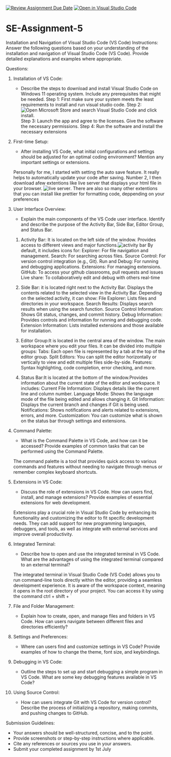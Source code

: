[![Review Assignment Due Date](https://classroom.github.com/assets/deadline-readme-button-22041afd0340ce965d47ae6ef1cefeee28c7c493a6346c4f15d667ab976d596c.svg)](https://classroom.github.com/a/XoLGRbHq)
[![Open in Visual Studio Code](https://classroom.github.com/assets/open-in-vscode-2e0aaae1b6195c2367325f4f02e2d04e9abb55f0b24a779b69b11b9e10269abc.svg)](https://classroom.github.com/online_ide?assignment_repo_id=15321469&assignment_repo_type=AssignmentRepo)
# SE-Assignment-5
Installation and Navigation of Visual Studio Code (VS Code)
 Instructions:
Answer the following questions based on your understanding of the installation and navigation of Visual Studio Code (VS Code). Provide detailed explanations and examples where appropriate.

 Questions:

1. Installation of VS Code:
   - Describe the steps to download and install Visual Studio Code on Windows 11 operating system. Include any prerequisites that might be needed.
   Step 1: First make sure your system meets the least requirements to install and run visual studio code.
   Step 2: ![Open Microsoft Store and search Visual Studio Code and click install.](./images/img1.png)
   Step 3: Launch the app and agree to the licenses. Give the software the necessary permissions.
   Step 4: Run the software and install the necessary extensions


2. First-time Setup:
   - After installing VS Code, what initial configurations and settings should be adjusted for an optimal coding environment? Mention any important settings or extensions.

   Personally for me, I started with setting the auto save feature. It really helps to automatically update your code after saving. Number 2, I then download afew extentions like live server that displays your html file in your browser. ![live server](./images/img2.png). There are also so many other extentions that you can install like prettier for formatting code, deppending on your preferences


3. User Interface Overview:
   - Explain the main components of the VS Code user interface. Identify and describe the purpose of the Activity Bar, Side Bar, Editor Group, and Status Bar.

   1. Activity Bar: It is located on the left side of the window. Provides access to different views and major functions.![activity bar](./images/img3.png) By default, it includes icons for:
      Explorer: For file navigation and management.
      Search: For searching across files.
      Source Control: For version control integration (e.g., Git).
      Run and Debug: For running and debugging applications.
      Extensions: For managing extensions.
      GitHub: To access your github classrooms, pull requests and issues
      Live share: To collaboratively edit and debug with others real-time
    
   2. Side Bar: it is located right next to the Activity Bar. Displays the contents related to the selected view in the Activity Bar. Depending on the selected activity, it can show:
        File Explorer: Lists files and directories in your workspace.
        Search Results: Displays search results when using the search function.
        Source Control Information: Shows Git status, changes, and commit history.
        Debug Information: Provides controls and information for running and debugging code.
        Extension Information: Lists installed extensions and those available for installation.

   3. Editor Group:It is located in the central area of the window. The main workspace where you edit your files. It can be divided into multiple groups:
        Tabs: Each open file is represented by a tab at the top of the editor group.
        Split Editors: You can split the editor horizontally or vertically to view and edit multiple files side-by-side.
        Features: Syntax highlighting, code completion, error checking, and more.

   4. Status Bar:It is located at the bottom of the window.Provides information about the current state of the editor and workspace. It includes:
        Current File Information: Displays details like the current line and column number.
        Language Mode: Shows the language mode of the file being edited and allows changing it.
        Git Information: Displays the current branch and changes if Git is being used.
        Notifications: Shows notifications and alerts related to extensions, errors, and more.
        Customization: You can customize what is shown on the status bar through settings and extensions.


4. Command Palette:
   - What is the Command Palette in VS Code, and how can it be accessed? Provide examples of common tasks that can be performed using the Command Palette.

   The command palette is a tool that provides quick access to various commands and features without needing to navigate through menus or remember complex keyboard shortcuts.


5. Extensions in VS Code:
   - Discuss the role of extensions in VS Code. How can users find, install, and manage extensions? Provide examples of essential extensions for web development.

   Extensions play a crucial role in Visual Studio Code by enhancing its functionality and customizing the editor to fit specific development needs. They can add support for new programming languages, debuggers, and tools, as well as integrate with external services and improve overall productivity.


6. Integrated Terminal:
   - Describe how to open and use the integrated terminal in VS Code. What are the advantages of using the integrated terminal compared to an external terminal?

   The integrated terminal in Visual Studio Code (VS Code) allows you to run command-line tools directly within the editor, providing a seamless development experience. It is aware of the workspace context, meaning it opens in the root directory of your project. You can access it by using the command ctrl + shift + `


7. File and Folder Management:
   - Explain how to create, open, and manage files and folders in VS Code. How can users navigate between different files and directories efficiently?

8. Settings and Preferences:
   - Where can users find and customize settings in VS Code? Provide examples of how to change the theme, font size, and keybindings.

9. Debugging in VS Code:
   - Outline the steps to set up and start debugging a simple program in VS Code. What are some key debugging features available in VS Code?

10. Using Source Control:
    - How can users integrate Git with VS Code for version control? Describe the process of initializing a repository, making commits, and pushing changes to GitHub.

 Submission Guidelines:
- Your answers should be well-structured, concise, and to the point.
- Provide screenshots or step-by-step instructions where applicable.
- Cite any references or sources you use in your answers.
- Submit your completed assignment by 1st July 

